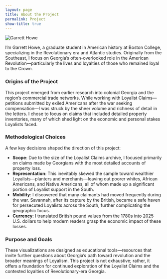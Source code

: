 ```yaml
---
layout: page
title: About the Project 
permalink: Project
show-title: true
---
```


<div class="w-full flex flex-col md:flex-row items-center md:items-start gap-6 max-w-5xl mx-auto mb-12">
  <!-- Image on the left with better size -->
  <img src="{{ '/assets/img/IMG_0528.JPG' | relative_url }}"
       alt="Garrett Howe"
       class="rounded-xl shadow-lg w-[160px] md:w-[180px] h-auto">

  <!-- Text on the right -->
  <p class="text-gray-700 text-lg leading-relaxed">
    I’m Garrett Howe, a graduate student in American history at Boston College, specializing in the Revolutionary era and Atlantic studies. Originally from the Southeast, I focus on Georgia’s often-overlooked role in the American Revolution—particularly the lives and loyalties of those who remained loyal to the Crown.
  </p>
</div>

### Origins of the Project

This project emerged from earlier research into colonial Georgia and the region’s commercial trade networks. While working with Loyalist Claims—petitions submitted by exiled Americans after the war seeking compensation—I was struck by the sheer volume and richness of detail in the letters. I chose to focus on claims that included detailed property inventories, many of which shed light on the economic and personal stakes Loyalists faced.

### Methodological Choices

A few key decisions shaped the direction of this project:

- **Scope**: Due to the size of the Loyalist Claims archive, I focused primarily on claims made by Georgians with the most detailed accounts of property loss.
- **Representation**: This inevitably skewed the sample toward wealthier Loyalists—planters and merchants—leaving out poorer whites, African Americans, and Native Americans, all of whom made up a significant portion of Loyalist support in the South.
- **Mobility**: I discovered that many claimants had moved frequently during the war. Savannah, after its capture by the British, became a safe haven for persecuted Loyalists across the South, further complicating the geographic focus.
- **Currency**: I translated British pound values from the 1780s into 2025 U.S. dollars to help modern readers grasp the economic impact of these losses.

### Purpose and Goals

These visualizations are designed as educational tools—resources that invite further questions about Georgia’s path toward revolution and the broader meanings of Loyalism. This project is not exhaustive; rather, it offers a foundation for continued exploration of the Loyalist Claims and the contested loyalties of Revolutionary-era Georgia.

